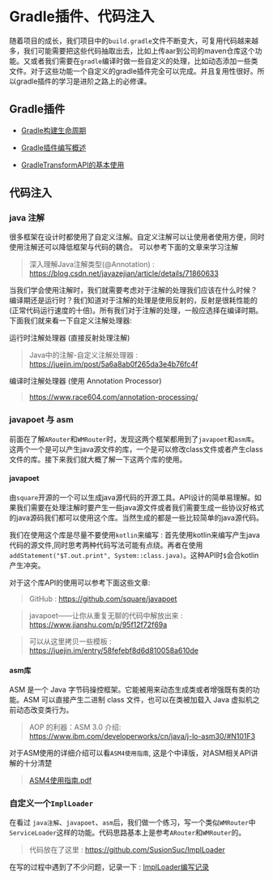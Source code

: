 
# Gradle插件、代码注入

随着项目的成长，我们项目中的`build.gradle`文件不断变大，可复用代码越来越多，我们可能需要把这些代码抽取出去，比如上传aar到公司的maven仓库这个功能。又或者我们需要在`gradle`编译时做一些自定义的处理，比如动态添加一些类文件。对于这些功能一个自定义的gradle插件完全可以完成。并且复用性很好。所以gradle插件的学习是进阶之路上的必修课。

## Gradle插件

- <a href="gradle插件与字节码注入/Gradle构建生命周期.md">Gradle构建生命周期</a>

- <a href="gradle插件与字节码注入/Gradle插件编写概述.md">Gradle插件编写概述</a>

- <a href="gradle插件与字节码注入/GradleTransformAPI的基本使用.md">GradleTransformAPI的基本使用</a>

## 代码注入

### java 注解

很多框架在设计时都使用了自定义注解。自定义注解可以让使用者使用方便，同时使用注解还可以降低框架与代码的耦合。 可以参考下面的文章来学习注解

> 深入理解Java注解类型(@Annotation) : https://blog.csdn.net/javazejian/article/details/71860633

当我们学会使用注解时，我们就需要考虑对于注解的处理我们应该在什么时候？ 编译期还是运行时？我们知道对于注解的处理是使用反射的，反射是很耗性能的(正常代码运行速度的十倍)。所有我们对于注解的处理，一般应选择在编译时期。下面我们就来看一下自定义注解处理器:

运行时注解处理器 (直接反射处理注解)

> Java中的注解-自定义注解处理器 : https://juejin.im/post/5a6a8ab0f265da3e4b76fc4f 

编译时注解处理器 (使用 Annotation Processor)

> https://www.race604.com/annotation-processing/

### javapoet 与 asm

前面在了解`ARouter`和`WMRouter`时，发现这两个框架都用到了`javapoet`和`asm库`。这两个一个是可以产生java源文件的库，一个是可以修改class文件或者产生class文件的库。接下来我们就大概了解一下这两个库的使用。

#### javapoet

由`square`开源的一个可以生成java源代码的开源工具。API设计的简单易理解。如果我们需要在处理注解时要产生一些java源文件或者我们需要生成一些协议好格式的java源码我们都可以使用这个库。当然生成的都是一些比较简单的java源代码。

我们在使用这个库是尽量不要使用`kotlin`来编写 : 首先使用kotlin来编写产生java代码的源文件,同时思考两种代码写法可能有点绕。再者在使用`addStatement("$T.out.print", System::class.java)`。这种API时`$`会合kotlin产生冲突。

对于这个库API的使用可以参考下面这些文章:

> GitHub : https://github.com/square/javapoet  

> javapoet——让你从重复无聊的代码中解放出来 : https://www.jianshu.com/p/95f12f72f69a 

> 可以从这里拷贝一些模板 : https://juejin.im/entry/58fefebf8d6d810058a610de

#### asm库

ASM 是一个 Java 字节码操控框架。它能被用来动态生成类或者增强既有类的功能。ASM 可以直接产生二进制 class 文件，也可以在类被加载入 Java 虚拟机之前动态改变类行为。

> AOP 的利器：ASM 3.0 介绍: https://www.ibm.com/developerworks/cn/java/j-lo-asm30/#N101F3

对于ASM使用的详细介绍可以看`ASM4使用指南`, 这是个中译版，对ASM相关API讲解的十分清楚

> <a href="gradle插件与字节码注入/ASM4使用指南.pdf"> ASM4使用指南.pdf </a>


### 自定义一个`ImplLoader`

在看过 `java注解`、`javapoet`、`asm`后，我们做一个练习，写一个类似`WMRouter`中`ServiceLoader`这样的功能。代码思路基本上是参考`ARouter`和`WMRouter`的。

> 代码放在了这里 : https://github.com/SusionSuc/ImplLoader

在写的过程中遇到了不少问题，记录一下 : <a href="gradle插件与字节码注入/ImplLoader编写记录.md">ImplLoader编写记录</a>
